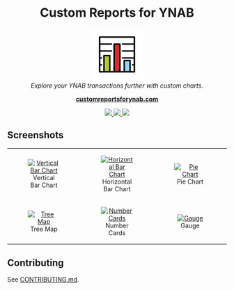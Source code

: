 <h1 align="center">Custom Reports for YNAB</h1>

<p align="center">
  <img src="/src/assets/images/charts.svg" alt="customchartsforynab-logo" width="120px" height="120px"/>
  <br>
  <em>Explore your YNAB transactions further with custom charts.</em>
  <br>
</p>

<p align="center">
  <a href="https://customreportsforynab.com/"><strong>customreportsforynab.com</strong></a>
  <br>
</p>

<p align="center">
  <a href="https://github.com/grantwforsythe/ynab-custom-reports/actions/workflows/ci.yml">
    <img src="https://github.com/grantwforsythe/ynab-custom-reports/actions/workflows/ci.yml/badge.svg">
  </a>
  <a href="https://codecov.io/gh/grantwforsythe/custom-reports-for-ynab" > 
    <img src="https://codecov.io/gh/grantwforsythe/custom-reports-for-ynab/graph/badge.svg?token=C867BJUW6X"/> 
  </a>
  <a href="https://github.com/grantwforsythe/ynab-custom-reports/blob/main/LICENSE">
    <img src="https://img.shields.io/badge/license-MIT-blue.svg">
  </a>
</p>

## Screenshots
<table>
  <tr>
    <td align="center" width="33.3333333333333%">
      <figure>
        <a href="https://github.com/grantwforsythe/custom-reports-for-ynab/assets/23422098/cfd6c2e2-3a78-4c54-b6bf-8954d557180c">
         <img alt="Vertical Bar Chart" src="https://github.com/grantwforsythe/custom-reports-for-ynab/assets/23422098/cfd6c2e2-3a78-4c54-b6bf-8954d557180c" />
        </a>
        <figcaption>
          Vertical Bar Chart
        </figcaption>
      </figure>
    </td>
    <td align="center" width="33.3333333333333%">
      <figure>
        <a href="https://github.com/grantwforsythe/custom-reports-for-ynab/assets/23422098/86c510e5-11f6-4dc4-a194-357f7e4469c8">
          <img alt="Horizontal Bar Chart" src="https://github.com/grantwforsythe/custom-reports-for-ynab/assets/23422098/86c510e5-11f6-4dc4-a194-357f7e4469c8" />
        </a>
        <figcaption>
          Horizontal Bar Chart
        </figcaption>
      </figure>
    </td>
    <td align="center" width="33.3333333333333%">
      <figure>
        <a href="https://github.com/grantwforsythe/custom-reports-for-ynab/assets/23422098/c4d42af3-6db3-4658-ac7f-22129e7459b7">
          <img alt="Pie Chart" src="https://github.com/grantwforsythe/custom-reports-for-ynab/assets/23422098/c4d42af3-6db3-4658-ac7f-22129e7459b7" />
        </a>
        <figcaption>
          Pie Chart
        </figcaption>
      </figure>
    </td>
  </tr>
  <tr>
    <td align="center" width="33.3333333333333%">
      <figure>
        <a href="https://github.com/grantwforsythe/custom-reports-for-ynab/assets/23422098/466d3073-bb2f-4486-99d7-213f218379f4">
          <img alt="Tree Map" src="https://github.com/grantwforsythe/custom-reports-for-ynab/assets/23422098/466d3073-bb2f-4486-99d7-213f218379f4"/>
        </a>
        <figcaption>
          Tree Map
        </figcaption>
      </figure>
    </td>
    <td align="center" width="33.3333333333333%">
      <figure>
        <a href="https://github.com/grantwforsythe/custom-reports-for-ynab/assets/23422098/84480b81-9cff-4c6c-9709-37df5ada6f31">
          <img alt="Number Cards" src="https://github.com/grantwforsythe/custom-reports-for-ynab/assets/23422098/84480b81-9cff-4c6c-9709-37df5ada6f31" />
        </a>
        <figcaption>
          Number Cards
        </figcaption>
      </figure>
    </td>
    <td align="center" width="33.3333333333333%">
      <figure>
        <a href="https://github.com/grantwforsythe/custom-reports-for-ynab/assets/23422098/a0d5e2c8-3135-408d-985a-560193993c76">
          <img alt="Gauge" src="https://github.com/grantwforsythe/custom-reports-for-ynab/assets/23422098/a0d5e2c8-3135-408d-985a-560193993c76" />
        </a>
        <figcaption>
          Gauge
        </figcaption>
      </figure>
    </td>
  </tr>
</table>

## Contributing
See [CONTRIBUTING.md](https://github.com/grantwforsythe/custom-reports-for-ynab/blob/main/CONTRIBUTING.md).
